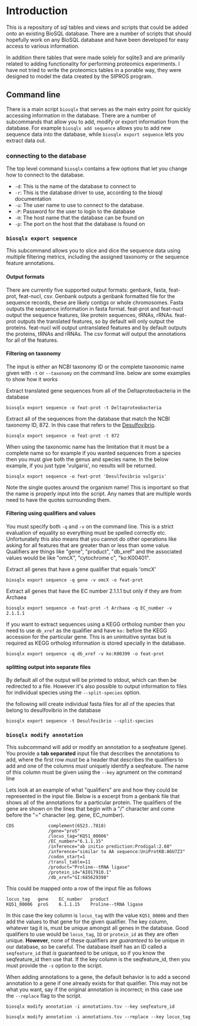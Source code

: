 # Introduction
This is a repository of sql tables and views and scripts that could be
added onto an existing BioSQL database. There are a number of scripts
that should hopefully work on any BioSQL database and have been developed
for easy access to various information.


In addition there tables that were made solely for sqlite3 and are
primarily related to adding functionality for performing proteomics
experiments. I have not tried to write the proteomics tables in a porable
way, they were designed to model the data created by the SIPROS program.


## Command line    

There is a main script `biosqlx` that serves as the main extry point
for quickly accessing information in the database. There are a number
of subcommands that allow you to add, modify or export information from
the database.  For example `biosqlx add sequence` allows you to add
new sequence data into the database, while `biosqlx export sequence`
lets you extract data out. 

### connecting to the database
The top level command `biosqlx` contains a
few options that let you change how to connect to the database.

* `-d`: This is the name of the database to connect to
* `-r`: This is the database driver to use, according to the biosql documentation
* `-u`: The user name to use to connect to the database.
* `-P`: Password for the user to login to the database
* `-H`: The host name that the database can be found on
* `-p`: The port on the host that the database is found on

### `biosqlx export sequence`
This subcommand allows you to slice and dice the sequence data using
multiple filtering metrics, including the assigned taxonomy or the
sequence feature annotations.

#### Output formats
There are currently five supported output formats: genbank, fasta,
feat-prot, feat-nucl, csv.  Genbank outputs a genbank formatted file for
the sequence records, these are likely contigs or whole chromosomes. Fasta
outputs the sequence information in fasta format. feat-prot and
feat-nucl output the sequence features, like protein sequences, tRNAs,
rRNAs. feat-prot outputs the translated features, so by default will
only output the proteins. feat-nucl will output untranslated features
and by default outputs the proteins, tRNAs and rRNAs. The csv format
will output the annotations for all of the features.


#### Filtering on taxonomy

The input is either an NCBI taxonomy ID or the complete taxonomic name
given with `-t` or `--taxonomy` on the command line. below are some
examples to show how it works

Extract translated gene sequences from all of the Deltaproteobacteria in the database
```
biosqlx export sequence -o feat-prot -t Deltaproteobacteria
```

Extract all of the sequences from the database that match the NCBI taxonomy ID, 872.
In this case that refers to the [Desulfovibrio](http://www.ncbi.nlm.nih.gov/Taxonomy/Browser/wwwtax.cgi?mode=Info&id=872&lvl=3&lin=f&keep=1&srchmode=1&unlock).
```
biosqlx export sequence -o feat-prot -t 872
```

When using the taxonomic name has the limitation that it must be a complete name
so for example if you wanted sequences from a species then you must give both
the genus and species name. In the below example, if you just type 'vulgaris',
no results will be returned.
```
biosqlx export sequence -o feat-prot 'Desulfovibrio vulgaris'
```
Note the single quotes around the organism name! This is important so that the
name is properly input into the script. Any names that are multiple words need
to have the quotes surrounding them.

#### Filtering using qualifiers and values
You must specify both `-q` and `-v` on the command line.  This is a
strict evaluation of equality so everything must be spelled correctly
etc. Unfortunately this also means that you cannot do other operations
like asking for all features that are greater than or less than some
value. Qualifiers are things like "gene", "product", "db\_xref" and the
associated values would be like "omcX", "cytochrome c", "ko:K00401".


Extract all genes that have a gene qualifier that equals 'omcX'
```
biosqlx export sequence -q gene -v omcX -o feat-prot
```

Extract all genes that have the EC number 2.1.1.1 but only if they are from Archaea
```
biosqlx export sequence -o feat-prot -t Archaea -q EC_number -v 2.1.1.1
```

If you want to extract sequences using a KEGG ortholog number then you need to
use `db_xref` as the qualifier and have `ko:` before the KEGG accession for the
particular gene. This is an unintuitive syntax but is required as KEGG ortholog
information is stored specially in the database.  
```
biosqlx export sequence -q db_xref -v ko:K00399 -o feat-prot
```

#### splitting output into separate files
By default all of the output will be printed to stdout, which can then
be redirected to a file. However it's also possible to output information
to files for individual species using the `--split-species` option.

the following will create individual fasta files for all of the species
that belong to desulfovibrio in the database
```
biosqlx export sequence -t Desulfovibrio --split-species
```


### `biosqlx modify annotation`
This subcommand will add or modify an annotation to a seqfeature (gene). You provide a **tab
separated** input file that describes the annotations to add, where the first
row *must* be a header that describes the qualifiers to add and one of the columns
*must* uniquely identify a seqfeature. The name of this column must be given using
the `--key` agrument on the command line

Lets look at an example of what "qualifiers" are and how they could be represented
in the input file. Below is a excerpt from a genbank file that shows all of the
annotations for a particular protein. The qualifiers of the gene are shown on
the lines that begin with a "/" character and come before the "=" character
(eg. gene, EC\_number).

```
CDS             complement(6523..7818)
                /gene="proS"
                /locus_tag="KQ51_00006"
                /EC_number="6.1.1.15"
                /inference="ab initio prediction:Prodigal:2.60"
                /inference="similar to AA sequence:UniProtKB:A6U7Z3"
                /codon_start=1
                /transl_table=11
                /product="Proline--tRNA ligase"
                /protein_id="AIO17910.1"
                /db_xref="GI:685629398"
```

This could be mapped onto a row of the input file as follows
```
locus_tag   gene    EC_number   product
KQ51_00006  proS    6.1.1.15    Proline--tRNA ligase
```
In this case the key column is `locus_tag` with the value `KQ51_00006`
and then add the values to that gene for the given qualifier. The key column,
whatever tag it is, must be unique amongst all genes in the database. Good qualifiers
to use would be `locus_tag`, `ID` or `protein_id` as they are often unique. **However**,
none of these qualifiers are *guaranteed* to be unique in our database, so be careful.
The database itself has an ID called a `seqfeature_id` that *is* guaranteed to be
unique, so if you know the seqfeature_id then use that. If the key column is
the seqfeature_id, then you must provide the `-s` option to the script.

When adding annotations to a gene, the default behavior is to add a second
annotation to a gene if one already exists for that qualifier. This may not be
what you want, say if the original annotation is incorrect; in this case use the
`--replace` flag to the script.


 ```
 biosqlx modify annotation -i annotations.tsv --key seqfeature_id
 ```

 ```
 biosqlx modify annotation -i annotations.tsv --replace --key locus_tag
 ```
